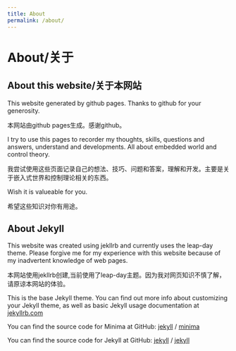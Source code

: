 ```yaml
---
title: About
permalink: /about/
---
```

# About/关于
## About this website/关于本网站
This website generated by github pages. Thanks to github for your generosity.

本网站由github pages生成。感谢github。

I try to use this pages to recorder my thoughts, skills, questions and answers, understand and developments. All about embedded world and control theory.

我尝试使用这些页面记录自己的想法、技巧、问题和答案，理解和开发。主要是关于嵌入式世界和控制理论相关的东西。

Wish it is valueable for you.

希望这些知识对你有用途。


## About Jekyll
This website was created using jekllrb and currently uses the leap-day theme. Please forgive me for my experience with this website because of my inadvertent knowledge of web pages.

本网站使用jekllrb创建,当前使用了leap-day主题。因为我对网页知识不慎了解，请原谅本网站的体验。


This is the base Jekyll theme. You can find out more info about customizing your Jekyll theme, as well as basic Jekyll usage documentation at [jekyllrb.com](https://jekyllrb.com/)

You can find the source code for Minima at GitHub:
[jekyll][jekyll-organization] /
[minima](https://github.com/jekyll/minima)

You can find the source code for Jekyll at GitHub:
[jekyll][jekyll-organization] /
[jekyll](https://github.com/jekyll/jekyll)


[jekyll-organization]: https://github.com/jekyll
